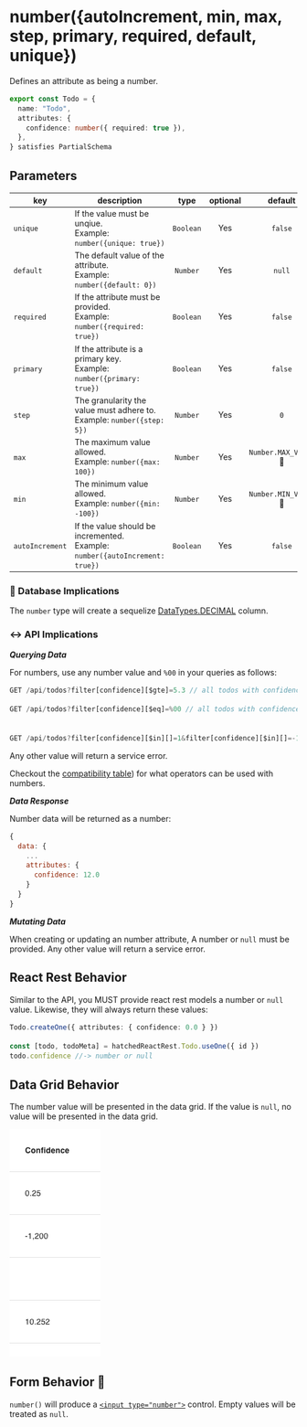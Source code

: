 # number({autoIncrement, min, max, step, primary, required, default, unique})

Defines an attribute as being a number.

```ts
export const Todo = {
  name: "Todo",
  attributes: {
    confidence: number({ required: true }),
  },
} satisfies PartialSchema
```

## Parameters

| key             | description                                                                        |   type    | optional |        default        |
| --------------- | ---------------------------------------------------------------------------------- | :-------: | :------: | :-------------------: |
| `unique`        | If the value must be unqiue. <br/> Example: `number({unique: true})`               | `Boolean` |   Yes    |        `false`        |
| `default`       | The default value of the attribute. <br/> Example: `number({default: 0})`          | `Number`  |   Yes    |        `null`         |
| `required`      | If the attribute must be provided. <br/> Example: `number({required: true})`       | `Boolean` |   Yes    |        `false`        |
| `primary`       | If the attribute is a primary key. <br/> Example: `number({primary: true})`        | `Boolean` |   Yes    |        `false`        |
| `step`          | The granularity the value must adhere to. <br/> Example: `number({step: 5})`       | `Number`  |   Yes    |          `0`          |
| `max`           | The maximum value allowed. <br/> Example: `number({max: 100})`                     | `Number`  |   Yes    | `Number.MAX_VALUE` 🛑 |
| `min`           | The minimum value allowed. <br/> Example: `number({min: -100})`                    | `Number`  |   Yes    | `Number.MIN_VALUE` 🛑 |
| `autoIncrement` | If the value should be incremented. <br/> Example: `number({autoIncrement: true})` | `Boolean` |   Yes    |        `false`        |

### 💾 Database Implications

The `number` type will create a sequelize [DataTypes.DECIMAL](https://sequelize.org/docs/v6/core-concepts/model-basics/#numbers) column.

### ↔️ API Implications

**_Querying Data_**

For numbers, use any number value and `%00` in your queries as follows:

```js
GET /api/todos?filter[confidence][$gte]=5.3 // all todos with confidence >= 5.3

GET /api/todos?filter[confidence][$eq]=%00 // all todos with confidence = null


GET /api/todos?filter[confidence][$in][]=1&filter[confidence][$in][]=-1.5 // all todos with confidence = 1 or =1.5
```

Any other value will return a service error.

Checkout the [compatibility table](../../jsonapi/reading/filtering/README.md#compatibility)) for what operators can be used with numbers.

**_Data Response_**

Number data will be returned as a number:

```js
{
  data: {
    ...
    attributes: {
      confidence: 12.0
    }
  }
}
```

**_Mutating Data_**

When creating or updating an number attribute, A number or `null` must be provided. Any other value will return a service error.

## React Rest Behavior

Similar to the API, you MUST provide react rest models a number or `null` value. Likewise, they will always return these values:

```ts
Todo.createOne({ attributes: { confidence: 0.0 } })

const [todo, todoMeta] = hatchedReactRest.Todo.useOne({ id })
todo.confidence //-> number or null
```

## Data Grid Behavior

The number value will be presented in the data grid. If the value is `null`, no value will be presented in the data grid.

![Data Grid Example](../../attachments/number-column.png)

## Form Behavior 🛑

`number()` will produce a [`<input type="number">`](https://developer.mozilla.org/en-US/docs/Web/HTML/Element/input/number) control. Empty values will be treated as `null`.
